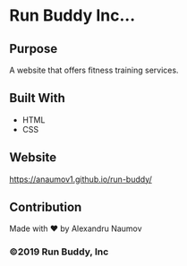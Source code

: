 # Run Buddy Inc...

## Purpose
A website that offers fitness training services.

## Built With
* HTML
* CSS

## Website
https://anaumov1.github.io/run-buddy/

## Contribution
Made with ❤️ by Alexandru Naumov

### ©️2019 Run Buddy, Inc 
